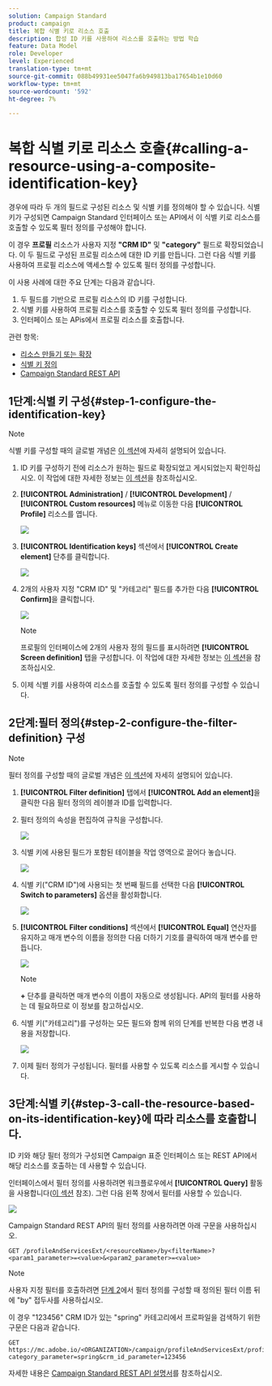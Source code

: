 ```yaml
---
solution: Campaign Standard
product: campaign
title: 복합 식별 키로 리소스 호출
description: 합성 ID 키를 사용하여 리소스를 호출하는 방법 학습
feature: Data Model
role: Developer
level: Experienced
translation-type: tm+mt
source-git-commit: 088b49931ee5047fa6b949813ba17654b1e10d60
workflow-type: tm+mt
source-wordcount: '592'
ht-degree: 7%

---
```



# 복합 식별 키로 리소스 호출{#calling-a-resource-using-a-composite-identification-key}

경우에 따라 두 개의 필드로 구성된 리소스 및 식별 키를 정의해야 할 수 있습니다. 식별 키가 구성되면 Campaign Standard 인터페이스 또는 API에서 이 식별 키로 리소스를 호출할 수 있도록 필터 정의를 구성해야 합니다.

이 경우 **프로필** 리소스가 사용자 지정 **&quot;CRM ID&quot;** 및 **&quot;category&quot;** 필드로 확장되었습니다. 이 두 필드로 구성된 프로필 리소스에 대한 ID 키를 만듭니다. 그런 다음 식별 키를 사용하여 프로필 리소스에 액세스할 수 있도록 필터 정의를 구성합니다.

이 사용 사례에 대한 주요 단계는 다음과 같습니다.

1. 두 필드를 기반으로 프로필 리소스의 ID 키를 구성합니다.
1. 식별 키를 사용하여 프로필 리소스를 호출할 수 있도록 필터 정의를 구성합니다.
1. 인터페이스 또는 APis에서 프로필 리소스를 호출합니다.

관련 항목:

* [리소스 만들기 또는 확장](../../developing/using/creating-or-extending-the-resource.md)
* [식별 키 정의](../../developing/using/configuring-the-resource-s-data-structure.md#defining-identification-keys)
* [Campaign Standard REST API](../../api/using/get-started-apis.md)

## 1단계:식별 키 구성{#step-1-configure-the-identification-key}

>[!NOTE]
> 식별 키를 구성할 때의 글로벌 개념은 [이 섹션](../../developing/using/configuring-the-resource-s-data-structure.md#defining-identification-keys)에 자세히 설명되어 있습니다.

1. ID 키를 구성하기 전에 리소스가 원하는 필드로 확장되었고 게시되었는지 확인하십시오. 이 작업에 대한 자세한 정보는 [이 섹션](../../developing/using/creating-or-extending-the-resource.md)을 참조하십시오.

1. **[!UICONTROL Administration]** / **[!UICONTROL Development]** / **[!UICONTROL Custom resources]** 메뉴로 이동한 다음 **[!UICONTROL Profile]** 리소스를 엽니다.

   ![](assets/uc_idkey1.png)

1. **[!UICONTROL Identification keys]** 섹션에서 **[!UICONTROL Create element]** 단추를 클릭합니다.

   ![](assets/uc_idkey2.png)

1. 2개의 사용자 지정 &quot;CRM ID&quot; 및 &quot;카테고리&quot; 필드를 추가한 다음 **[!UICONTROL Confirm]**&#x200B;을 클릭합니다.

   ![](assets/uc_idkey3.png)

   >[!NOTE]
   > 프로필의 인터페이스에 2개의 사용자 정의 필드를 표시하려면 **[!UICONTROL Screen definition]** 탭을 구성합니다. 이 작업에 대한 자세한 정보는 [이 섹션](../../developing/using/configuring-the-screen-definition.md)을 참조하십시오.

1. 이제 식별 키를 사용하여 리소스를 호출할 수 있도록 필터 정의를 구성할 수 있습니다.

## 2단계:필터 정의{#step-2-configure-the-filter-definition} 구성

>[!NOTE]
> 필터 정의를 구성할 때의 글로벌 개념은 [이 섹션](../../developing/using/configuring-filter-definition.md)에 자세히 설명되어 있습니다.

1. **[!UICONTROL Filter definition]** 탭에서 **[!UICONTROL Add an element]**&#x200B;을 클릭한 다음 필터 정의의 레이블과 ID를 입력합니다.

1. 필터 정의의 속성을 편집하여 규칙을 구성합니다.

   ![](assets/uc_idkey4.png)

1. 식별 키에 사용된 필드가 포함된 테이블을 작업 영역으로 끌어다 놓습니다.

   ![](assets/uc_idkey5.png)

1. 식별 키(&quot;CRM ID&quot;)에 사용되는 첫 번째 필드를 선택한 다음 **[!UICONTROL Switch to parameters]** 옵션을 활성화합니다.

   ![](assets/uc_idkey6.png)

1. **[!UICONTROL Filter conditions]** 섹션에서 **[!UICONTROL Equal]** 연산자를 유지하고 매개 변수의 이름을 정의한 다음 더하기 기호를 클릭하여 매개 변수를 만듭니다.

   ![](assets/uc_idkey7.png)

   >[!NOTE]
   > **+** 단추를 클릭하면 매개 변수의 이름이 자동으로 생성됩니다. API의 필터를 사용하는 데 필요하므로 이 정보를 참고하십시오.

1. 식별 키(&quot;카테고리&quot;)를 구성하는 모든 필드와 함께 위의 단계를 반복한 다음 변경 내용을 저장합니다.

   ![](assets/uc_idkey8.png)

1. 이제 필터 정의가 구성됩니다. 필터를 사용할 수 있도록 리소스를 게시할 수 있습니다.

## 3단계:식별 키{#step-3-call-the-resource-based-on-its-identification-key}에 따라 리소스를 호출합니다.

ID 키와 해당 필터 정의가 구성되면 Campaign 표준 인터페이스 또는 REST API에서 해당 리소스를 호출하는 데 사용할 수 있습니다.

인터페이스에서 필터 정의를 사용하려면 워크플로우에서 **[!UICONTROL Query]** 활동을 사용합니다([이 섹션](../../automating/using/query.md) 참조). 그런 다음 왼쪽 창에서 필터를 사용할 수 있습니다.

![](assets/uc_idkey9.png)

Campaign Standard REST API의 필터 정의를 사용하려면 아래 구문을 사용하십시오.

```
GET /profileAndServicesExt/<resourceName>/by<filterName>?<param1_parameter>=<value>&<param2_parameter>=<value>
```

>[!NOTE]
>사용자 지정 필터를 호출하려면 [단계 2](../../developing/using/uc-calling-resource-id-key.md#step-2-configure-the-filter-definition)에서 필터 정의를 구성할 때 정의된 필터 이름 뒤에 &quot;by&quot; 접두사를 사용하십시오.

이 경우 &quot;123456&quot; CRM ID가 있는 &quot;spring&quot; 카테고리에서 프로파일을 검색하기 위한 구문은 다음과 같습니다.

```
GET https://mc.adobe.io/<ORGANIZATION>/campaign/profileAndServicesExt/profile/byidentification_key?category_parameter=spring&crm_id_parameter=123456
```

자세한 내용은 [Campaign Standard REST API 설명서](../../api/using/filtering.md)를 참조하십시오.